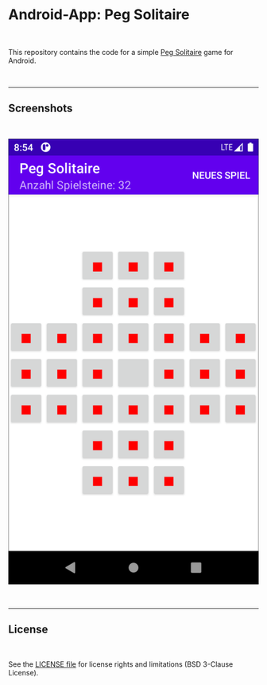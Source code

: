 # Android-App: Peg Solitaire #

<br>

This repository contains the code for a simple [Peg Solitaire](https://en.wikipedia.org/wiki/Peg_solitaire) game for Android.

<br>

----

## Screenshots ##

<br>

![Screenshot: Initial State](screenshot_1.png)

<br>

----

## License ##

<br>

See the [LICENSE file](LICENSE.md) for license rights and limitations (BSD 3-Clause License).

<br>
